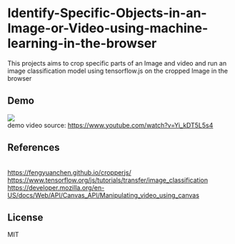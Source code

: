 # Identify-Specific-Objects-in-an-Image-or-Video-using-machine-learning-in-the-browser
This projects aims to crop specific parts of an Image and video and run an image classification model using tensorflow.js on the cropped Image in the browser
## Demo
![](https://github.com/wingedrasengan927/Identify-Specific-Objects-in-an-Image-or-Video-using-machine-learning-in-the-browser/blob/master/videos/cropandpredict.gif) 
<br>demo video source: https://www.youtube.com/watch?v=Yi_kDT5L5s4
## References
<br>https://fengyuanchen.github.io/cropperjs/ 
<br>https://www.tensorflow.org/js/tutorials/transfer/image_classification 
<br>https://developer.mozilla.org/en-US/docs/Web/API/Canvas_API/Manipulating_video_using_canvas
## License
MIT
